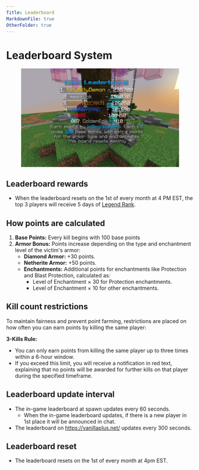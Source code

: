 ```yaml
---
Title: Leaderboard
MarkdownFile: true
OtherFolder: true
---
```


# Leaderboard System

<figure><img src="../.gitbook/assets/324626437-5709df20-4818-4990-90cc-e793150b6bf1.png" alt=""><figcaption></figcaption></figure>

## Leaderboard rewards

* When the leaderboard resets on the 1st of every month at 4 PM EST, the top 3 players will receive 5 days of [Legend Rank](broken-reference).

## How points are calculated

1. **Base Points:** Every kill begins with 100 base points
2. **Armor Bonus:** Points increase depending on the type and enchantment level of the victim's armor:
   * **Diamond Armor:** +30 points.
   * **Netherite Armor:** +50 points.
   * **Enchantments:** Additional points for enchantments like Protection  and Blast Protection, calculated as:
     * Level of Enchantment × 30 for Protection enchantments.
     * Level of Enchantment × 10 for other enchantments.

## Kill count restrictions

To maintain fairness and prevent point farming, restrictions are placed on how often you can earn points by killing the same player:

**3-Kills Rule:**

* You can only earn points from killing the same player up to three times within a 6-hour window.
* If you exceed this limit, you will receive a notification in red text, explaining that no points will be awarded for further kills on that player during the specified timeframe.

## Leaderboard update interval

* The in-game leaderboard at spawn updates every 60 seconds.
  * When the in-game leaderboard updates, if there is a new player in 1st place it will be announced in chat.
* The leaderboard on https://vanillaplus.net/ updates every 300 seconds.

## Leaderboard reset

* The leaderboard resets on the 1st of every month at 4pm EST.
